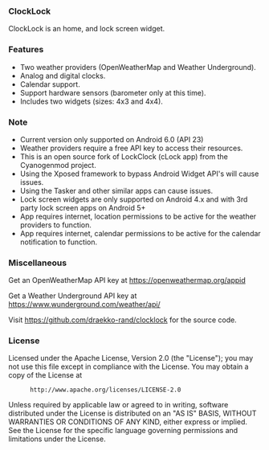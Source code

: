 ### ClockLock

ClockLock is an home, and lock screen widget.
 
 
 
### Features

* Two weather providers (OpenWeatherMap and Weather Underground). 
* Analog and digital clocks. 
* Calendar support. 
* Support hardware sensors (barometer only at this time). 
* Includes two widgets (sizes: 4x3 and 4x4). 


### Note

* Current version only supported on Android 6.0 (API 23) 
* Weather providers require a free API key to access their resources. 
* This is an open source fork of LockClock (cLock app) from the Cyanogenmod project. 
* Using the Xposed framework to bypass Android Widget API's will cause issues. 
* Using the Tasker and other similar apps can cause issues. 
* Lock screen widgets are only supported on Android 4.x and with 3rd party lock screen apps on Android 5+ 
* App requires internet, location permissions to be active for the weather providers to function. 
* App requires internet, calendar  permissions to be active for the calendar notification to function. 
 
 
 
### Miscellaneous

Get an OpenWeatherMap API key at https://openweathermap.org/appid 

Get a Weather Underground API key at https://www.wunderground.com/weather/api/ 

Visit https://github.com/draekko-rand/clocklock for the source code. 
 
 
 
### License

Licensed under the Apache License, Version 2.0 (the "License");
you may not use this file except in compliance with the License.
You may obtain a copy of the License at

          http://www.apache.org/licenses/LICENSE-2.0

Unless required by applicable law or agreed to in writing, software
distributed under the License is distributed on an "AS IS" BASIS,
WITHOUT WARRANTIES OR CONDITIONS OF ANY KIND, either express or implied.
See the License for the specific language governing permissions and
limitations under the License.
